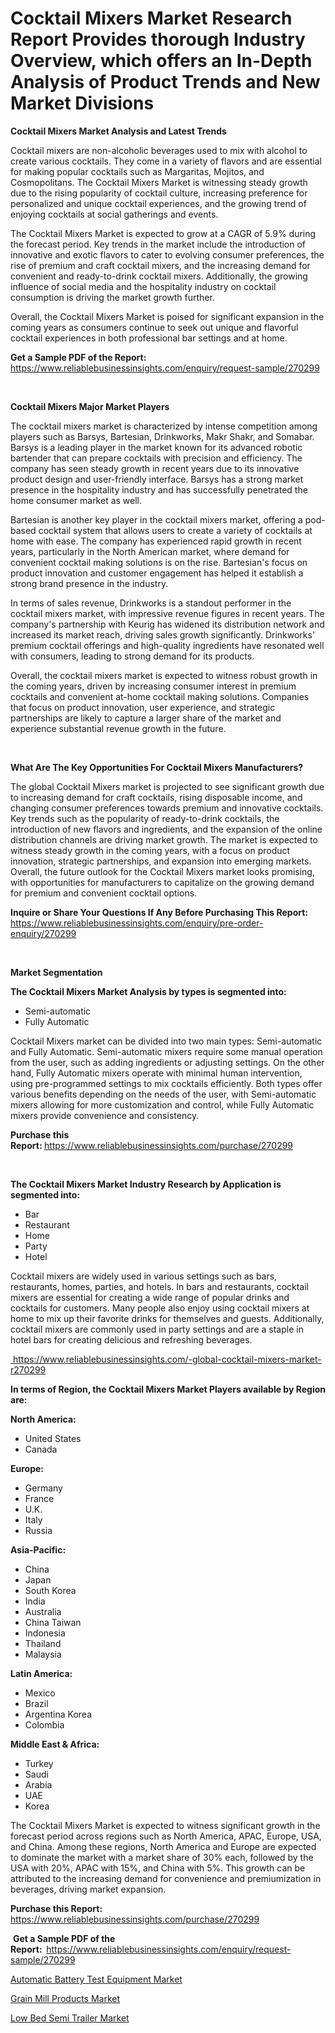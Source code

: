 <p><h1>Cocktail Mixers Market Research Report Provides thorough Industry Overview, which offers an In-Depth Analysis of Product Trends and New Market Divisions</h1></p><p><strong>Cocktail Mixers Market Analysis and Latest Trends</strong></p>
<p><p>Cocktail mixers are non-alcoholic beverages used to mix with alcohol to create various cocktails. They come in a variety of flavors and are essential for making popular cocktails such as Margaritas, Mojitos, and Cosmopolitans. The Cocktail Mixers Market is witnessing steady growth due to the rising popularity of cocktail culture, increasing preference for personalized and unique cocktail experiences, and the growing trend of enjoying cocktails at social gatherings and events.</p><p>The Cocktail Mixers Market is expected to grow at a CAGR of 5.9% during the forecast period. Key trends in the market include the introduction of innovative and exotic flavors to cater to evolving consumer preferences, the rise of premium and craft cocktail mixers, and the increasing demand for convenient and ready-to-drink cocktail mixers. Additionally, the growing influence of social media and the hospitality industry on cocktail consumption is driving the market growth further.</p><p>Overall, the Cocktail Mixers Market is poised for significant expansion in the coming years as consumers continue to seek out unique and flavorful cocktail experiences in both professional bar settings and at home.</p></p>
<p><strong>Get a Sample PDF of the Report:&nbsp;</strong> <a href="https://www.reliablebusinessinsights.com/enquiry/request-sample/270299">https://www.reliablebusinessinsights.com/enquiry/request-sample/270299</a></p>
<p>&nbsp;</p>
<p><strong>Cocktail Mixers Major Market Players</strong></p>
<p><p>The cocktail mixers market is characterized by intense competition among players such as Barsys, Bartesian, Drinkworks, Makr Shakr, and Somabar. Barsys is a leading player in the market known for its advanced robotic bartender that can prepare cocktails with precision and efficiency. The company has seen steady growth in recent years due to its innovative product design and user-friendly interface. Barsys has a strong market presence in the hospitality industry and has successfully penetrated the home consumer market as well.</p><p>Bartesian is another key player in the cocktail mixers market, offering a pod-based cocktail system that allows users to create a variety of cocktails at home with ease. The company has experienced rapid growth in recent years, particularly in the North American market, where demand for convenient cocktail making solutions is on the rise. Bartesian's focus on product innovation and customer engagement has helped it establish a strong brand presence in the industry.</p><p>In terms of sales revenue, Drinkworks is a standout performer in the cocktail mixers market, with impressive revenue figures in recent years. The company's partnership with Keurig has widened its distribution network and increased its market reach, driving sales growth significantly. Drinkworks' premium cocktail offerings and high-quality ingredients have resonated well with consumers, leading to strong demand for its products.</p><p>Overall, the cocktail mixers market is expected to witness robust growth in the coming years, driven by increasing consumer interest in premium cocktails and convenient at-home cocktail making solutions. Companies that focus on product innovation, user experience, and strategic partnerships are likely to capture a larger share of the market and experience substantial revenue growth in the future.</p></p>
<p>&nbsp;</p>
<p><strong>What Are The Key Opportunities For Cocktail Mixers Manufacturers?</strong></p>
<p><p>The global Cocktail Mixers market is projected to see significant growth due to increasing demand for craft cocktails, rising disposable income, and changing consumer preferences towards premium and innovative cocktails. Key trends such as the popularity of ready-to-drink cocktails, the introduction of new flavors and ingredients, and the expansion of the online distribution channels are driving market growth. The market is expected to witness steady growth in the coming years, with a focus on product innovation, strategic partnerships, and expansion into emerging markets. Overall, the future outlook for the Cocktail Mixers market looks promising, with opportunities for manufacturers to capitalize on the growing demand for premium and convenient cocktail options.</p></p>
<p><strong>Inquire or Share Your Questions If Any Before Purchasing This Report:</strong> <a href="https://www.reliablebusinessinsights.com/enquiry/pre-order-enquiry/270299">https://www.reliablebusinessinsights.com/enquiry/pre-order-enquiry/270299</a></p>
<p>&nbsp;</p>
<p><strong>Market Segmentation</strong></p>
<p><strong>The Cocktail Mixers Market Analysis by types is segmented into:</strong></p>
<p><ul><li>Semi-automatic</li><li>Fully Automatic</li></ul></p>
<p><p>Cocktail Mixers market can be divided into two main types: Semi-automatic and Fully Automatic. Semi-automatic mixers require some manual operation from the user, such as adding ingredients or adjusting settings. On the other hand, Fully Automatic mixers operate with minimal human intervention, using pre-programmed settings to mix cocktails efficiently. Both types offer various benefits depending on the needs of the user, with Semi-automatic mixers allowing for more customization and control, while Fully Automatic mixers provide convenience and consistency.</p></p>
<p><strong>Purchase this Report:&nbsp;</strong><a href="https://www.reliablebusinessinsights.com/purchase/270299">https://www.reliablebusinessinsights.com/purchase/270299</a></p>
<p>&nbsp;</p>
<p><strong>The Cocktail Mixers Market Industry Research by Application is segmented into:</strong></p>
<p><ul><li>Bar</li><li>Restaurant</li><li>Home</li><li>Party</li><li>Hotel</li></ul></p>
<p><p>Cocktail mixers are widely used in various settings such as bars, restaurants, homes, parties, and hotels. In bars and restaurants, cocktail mixers are essential for creating a wide range of popular drinks and cocktails for customers. Many people also enjoy using cocktail mixers at home to mix up their favorite drinks for themselves and guests. Additionally, cocktail mixers are commonly used in party settings and are a staple in hotel bars for creating delicious and refreshing beverages.</p></p>
<p><a href="https://www.reliablebusinessinsights.com/-global-cocktail-mixers-market-r270299">&nbsp;https://www.reliablebusinessinsights.com/-global-cocktail-mixers-market-r270299</a></p>
<p><strong>In terms of Region, the Cocktail Mixers Market Players available by Region are:</strong></p>
<p>
    <p> <strong> North America: </strong>
        <ul>
            <li>United States</li>
            <li>Canada</li>
        </ul>
        </p> 
    <p> <strong> Europe: </strong>
        <ul>
            <li>Germany</li>
            <li>France</li>
            <li>U.K.</li>
            <li>Italy</li>
            <li>Russia</li>
        </ul>
        </p> 
    <p> <strong> Asia-Pacific: </strong>
        <ul>
            <li>China</li>
            <li>Japan</li>
            <li>South Korea</li>
            <li>India</li>
            <li>Australia</li>
            <li>China Taiwan</li>
            <li>Indonesia</li>
            <li>Thailand</li>
            <li>Malaysia</li>
        </ul>
        </p> 
    <p> <strong> Latin America: </strong>
        <ul>
            <li>Mexico</li>
            <li>Brazil</li>
            <li>Argentina Korea</li>
            <li>Colombia</li>
        </ul>
        </p> 
    <p> <strong> Middle East & Africa: </strong>
        <ul>
            <li>Turkey</li>
            <li>Saudi</li>
            <li>Arabia</li>
            <li>UAE</li>
            <li>Korea</li>
        </ul>
    </p>
    </p>
<p><p>The Cocktail Mixers Market is expected to witness significant growth in the forecast period across regions such as North America, APAC, Europe, USA, and China. Among these regions, North America and Europe are expected to dominate the market with a market share of 30% each, followed by the USA with 20%, APAC with 15%, and China with 5%. This growth can be attributed to the increasing demand for convenience and premiumization in beverages, driving market expansion.</p></p>
<p><strong>Purchase this Report: </strong><a href="https://www.reliablebusinessinsights.com/purchase/270299">https://www.reliablebusinessinsights.com/purchase/270299</a></p>
<p>&nbsp;<strong>Get a Sample PDF of the Report:&nbsp;&nbsp;</strong><a href="https://www.reliablebusinessinsights.com/enquiry/request-sample/270299">https://www.reliablebusinessinsights.com/enquiry/request-sample/270299</a></p>
<p><strong></strong></p>
<p><p><a href="https://issuu.com/reportprime-2/docs/automatic-battery-test-equipment-market-size-2030.">Automatic Battery Test Equipment Market</a></p><p><a href="https://github.com/lianapter60/Market-Research-Report-List-1/blob/main/grain-mill-products-market.md">Grain Mill Products Market</a></p><p><a href="https://github.com/lesliranch56456/Market-Research-Report-List-1/blob/main/low-bed-semi-trailer-market.md">Low Bed Semi Trailer Market</a></p></p>